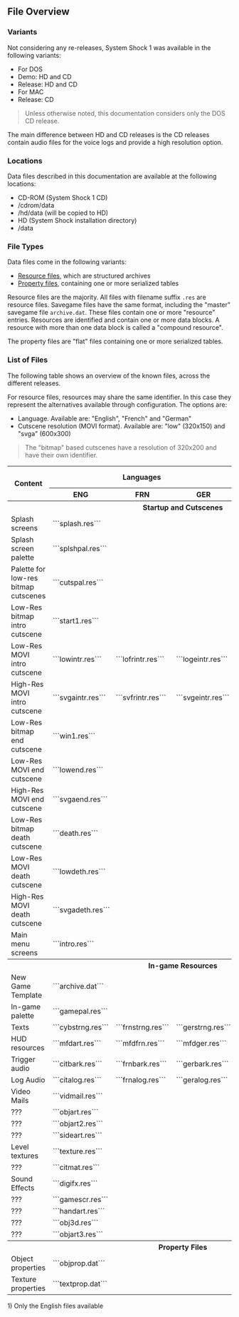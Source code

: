 ## File Overview
### Variants
Not considering any re-releases, System Shock 1 was available in the following variants:
* For DOS
 * Demo: HD and CD
 * Release: HD and CD
* For MAC
 * Release: CD

> Unless otherwise noted, this documentation considers only the DOS CD release.

The main difference between HD and CD releases is the CD releases contain audio files for the voice logs and provide a high resolution option.

### Locations
Data files described in this documentation are available at the following locations:
* CD-ROM (System Shock 1 CD)
 * /cdrom/data
 * /hd/data (will be copied to HD)
* HD (System Shock installation directory)
 * /data

### File Types
Data files come in the following variants:
* [Resource files](ResourceFiles.md), which are structured archives
* [Property files](PropertyFiles.md), containing one or more serialized tables

Resource files are the majority. All files with filename suffix `.res` are resource files. Savegame files have the same format, including the "master" savegame file `archive.dat`. These files contain one or more "resource" entries. Resources are identified and contain one or more data blocks. A resource with more than one data block is called a "compound resource".

The property files are "flat" files containing one or more serialized tables.

### List of Files

The following table shows an overview of the known files, across the different releases.

For resource files, resources may share the same identifier. In this case they represent the alternatives available through configuration. The options are:
* Language. Available are: "English", "French" and "German"
* Cutscene resolution (MOVI format). Available are: "low" (320x150) and "svga" (600x300)

> The "bitmap" based cutscenes have a resolution of 320x200 and have their own identifier.

<table style="width:100%;">
  <tr>
    <th rowspan=2>Content</th>
    <th colspan=3>Languages</th><th colspan=2>Location HD Release</th><th colspan=2>Location CD Release</th>
  </tr>
  <tr>
    <th>ENG</th><th>FRN</th><th>GER</th>
    <th>Demo</th><th>Release</th><th>Demo</th><th>Release</th>
  </tr>
  <tr>
    <th colspan="8">Startup and Cutscenes</th>
  </tr>
  <tr>
    <td>Splash screens</td><td colspan=3>```splash.res```</td>
    <td>HD</td><td>HD</td><td>CD</td><td>CD</td>
  </tr>
  <tr>
    <td>Splash screen palette</td><td colspan=3>```splshpal.res```</td>
    <td>--</td><td>HD</td><td>--</td><td>CD</td>
  </tr>
  <tr>
    <td>Palette for low-res bitmap cutscenes</td><td colspan=3>```cutspal.res```</td>
    <td>--</td><td>HD</td><td>--</td><td>CD</td>
  </tr>
  <tr>
    <td>Low-Res bitmap intro cutscene</td><td colspan=3>```start1.res```</td>
    <td>--</td><td>HD</td><td>--</td><td>CD</td>
  </tr>
  <tr>
    <td>Low-Res MOVI intro cutscene</td><td>```lowintr.res```</td><td>```lofrintr.res```</td><td>```logeintr.res```</td>
    <td>--</td><td>--</td><td>--</td><td>CD</td>
  </tr>
  <tr>
    <td>High-Res MOVI intro cutscene</td><td>```svgaintr.res```</td><td>```svfrintr.res```</td><td>```svgeintr.res```</td>
    <td>--</td><td>--</td><td>--</td><td>CD</td>
  </tr>
  <tr>
    <td>Low-Res bitmap end cutscene</td><td colspan=3>```win1.res```</td>
    <td>--</td><td>HD</td><td>--</td><td>CD</td>
  </tr>
  <tr>
    <td>Low-Res MOVI end cutscene</td><td colspan="3">```lowend.res```</td>
    <td>--</td><td>--</td><td>--</td><td>CD</td>
  </tr>
  <tr>
    <td>High-Res MOVI end cutscene</td><td colspan="3">```svgaend.res```</td>
    <td>--</td><td>--</td><td>--</td><td>CD</td>
  </tr>
  <tr>
    <td>Low-Res bitmap death cutscene</td><td colspan=3>```death.res```</td>
    <td>--</td><td>HD</td><td>--</td><td>CD</td>
  </tr>
  <tr>
    <td>Low-Res MOVI death cutscene</td><td colspan="3">```lowdeth.res```</td>
    <td>--</td><td>--</td><td>--</td><td>CD</td>
  </tr>
  <tr>
    <td>High-Res MOVI death cutscene</td><td colspan="3">```svgadeth.res```</td>
    <td>--</td><td>--</td><td>--</td><td>CD</td>
  </tr>
  <tr>
    <td>Main menu screens</td><td colspan=3>```intro.res```</td>
    <td>HD</td><td>HD</td><td>CD</td><td>HD & CD</td>
  </tr>
  <tr>
    <th colspan="8">In-game Resources</th>
  </tr>
  <tr>
    <td>New Game Template</td><td colspan=3>```archive.dat```</td>
    <td>HD</td><td>HD</td><td>CD</td><td>CD</td>
  </tr>
  <tr>
    <td>In-game palette</td><td colspan=3>```gamepal.res```</td>
    <td>HD</td><td>HD</td><td>CD</td><td>CD</td>
  </tr>
  <tr>
    <td>Texts</td><td>```cybstrng.res```</td><td>```frnstrng.res```</td><td>```gerstrng.res```</td>
    <td>HD</td><td>HD</td><td>HD</td><td>HD</td>
  </tr>
  <tr>
    <td>HUD resources</td><td>```mfdart.res```</td><td>```mfdfrn.res```</td><td>```mfdger.res```</td>
    <td>HD 1)</td><td>HD</td><td>HD 1)</td><td>HD</td>
  </tr>
  <tr>
    <td>Trigger audio</td><td>```citbark.res```</td><td>```frnbark.res```</td><td>```gerbark.res```</td>
    <td>--</td><td>--</td><td>CD 1)</td><td>CD</td>
  </tr>
  <tr>
    <td>Log Audio</td><td>```citalog.res```</td><td>```frnalog.res```</td><td>```geralog.res```</td>
    <td>--</td><td>--</td><td>CD 1)</td><td>CD</td>
  </tr>
  <tr>
    <td>Video Mails</td><td colspan=3>```vidmail.res```</td>
    <td>--</td><td>HD</td><td>--</td><td>CD</td>
  </tr>
  <tr>
    <td>???</td><td colspan=3>```objart.res```</td>
    <td>HD</td><td>HD</td><td>CD</td><td>CD</td>
  </tr>
  <tr>
    <td>???</td><td colspan=3>```objart2.res```</td>
    <td>HD</td><td>HD</td><td>HD</td><td>HD</td>
  </tr>
  <tr>
    <td>???</td><td colspan=3>```sideart.res```</td>
    <td>HD</td><td>HD</td><td>HD</td><td>HD</td>
  </tr>
  <tr>
    <td>Level textures</td><td colspan=3>```texture.res```</td>
    <td>HD</td><td>HD</td><td>HD</td><td>HD</td>
  </tr>
  <tr>
    <td>???</td><td colspan=3>```citmat.res```</td>
    <td>HD</td><td>HD</td><td>HD</td><td>HD</td>
  </tr>
  <tr>
    <td>Sound Effects</td><td colspan=3>```digifx.res```</td>
    <td>HD</td><td>HD</td><td>HD</td><td>HD</td>
  </tr>
  <tr>
    <td>???</td><td colspan=3>```gamescr.res```</td>
    <td>HD</td><td>HD</td><td>HD</td><td>HD</td>
  </tr>
  <tr>
    <td>???</td><td colspan=3>```handart.res```</td>
    <td>HD</td><td>HD</td><td>HD</td><td>HD</td>
  </tr>
  <tr>
    <td>???</td><td colspan=3>```obj3d.res```</td>
    <td>HD</td><td>HD</td><td>HD</td><td>HD</td>
  </tr>
  <tr>
    <td>???</td><td colspan=3>```objart3.res```</td>
    <td>HD</td><td>HD</td><td>CD</td><td>HD</td>
  </tr>
  <tr>
    <th colspan="8">Property Files</th>
  </tr>
  <tr>
    <td>Object properties</td><td colspan=3>```objprop.dat```</td>
    <td>HD</td><td>HD</td><td>CD</td><td>HD</td>
  </tr>
  <tr>
    <td>Texture properties</td><td colspan=3>```textprop.dat```</td>
    <td>HD</td><td>HD</td><td>CD</td><td>CD</td>
  </tr>
</table>
1) Only the English files available
